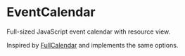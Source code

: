 # EventCalendar

Full-sized JavaScript event calendar with resource view.

Inspired by [FullCalendar](https://fullcalendar.io/) and implements the same options.